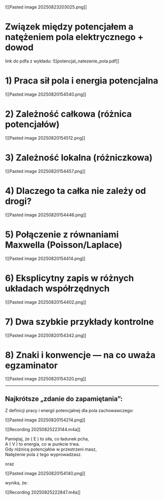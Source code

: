 ![[Pasted image 20250823203025.png]]
# Związek między potencjałem a natężeniem pola elektrycznego + dowod

link do pdfa z wykładu:
![[potencjal_natezenie_pola.pdf]]


# 1) Praca sił pola i energia potencjalna



![[Pasted image 20250820154540.png]]
# 2) Zależność całkowa (różnica potencjałów)

![[Pasted image 20250820154512.png]]

# 3) Zależność lokalna (różniczkowa)

![[Pasted image 20250820154457.png]]
# 4) Dlaczego ta całka nie zależy od drogi?

![[Pasted image 20250820154446.png]]
# 5) Połączenie z równaniami Maxwella (Poisson/Laplace)

![[Pasted image 20250820154414.png]]
# 6) Eksplicytny zapis w różnych układach współrzędnych

![[Pasted image 20250820154402.png]]
# 7) Dwa szybkie przykłady kontrolne

![[Pasted image 20250820154342.png]]

# 8) Znaki i konwencje — na co uważa egzaminator

![[Pasted image 20250820154320.png]]

---

## Najkrótsze „zdanie do zapamiętania”:

Z definicji pracy i energii potencjalnej dla pola zachowawczego:

![[Pasted image 20250820154214.png]]


![[Recording 20250825223144.m4a]]

Pamiętaj, że ( E ) to siła, co ładunek pcha,  
A ( V ) to energia, co w punkcie trwa.  
Gdy różnicę potencjałów w przestrzeni masz,  
Natężenie pola z tego wyprowadzasz.


oraz

![[Pasted image 20250820154140.png]]

wynika, że: 

![[Recording 20250825222847.m4a]]

